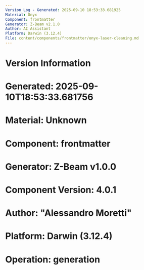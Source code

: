 ```yaml
---
Version Log - Generated: 2025-09-10 18:53:33.681925
Material: Onyx
Component: frontmatter
Generator: Z-Beam v2.1.0
Author: AI Assistant
Platform: Darwin (3.12.4)
File: content/components/frontmatter/onyx-laser-cleaning.md
---
```


# Version Information
# Generated: 2025-09-10T18:53:33.681756
# Material: Unknown
# Component: frontmatter
# Generator: Z-Beam v1.0.0
# Component Version: 4.0.1
# Author: "Alessandro Moretti"
# Platform: Darwin (3.12.4)
# Operation: generation
